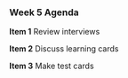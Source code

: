 ### Week 5 Agenda

**Item 1**
Review interviews

**Item 2**
Discuss learning cards

**Item 3**
Make test cards